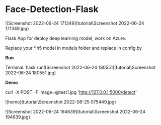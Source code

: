 # Face-Detection-Flask

![Screenshot 2022-06-24 171349](tutorial\Screenshot 2022-06-24 171349.jpg)

Flask App for deploy deep learning model, work on Azure.

Replace your *.h5 model in models folder and replace in config.by



**Run**

Terminal: flask run![Screenshot 2022-06-24 180551](tutorial\Screenshot 2022-06-24 180551.jpg)

**Demo**

curl -X POST -F image=@test1.jpg 'http://127.0.0.1:5000/detect'

![home](tutorial\Screenshot 2022-06-25 075449.jpg)

![Screenshot 2022-06-24 194639](tutorial\Screenshot 2022-06-24 194639.jpg)